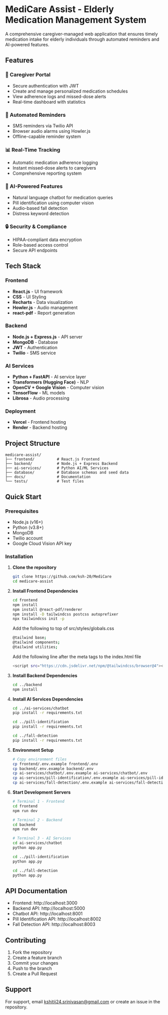# MediCare Assist - Elderly Medication Management System

A comprehensive caregiver-managed web application that ensures timely medication intake for elderly individuals through automated reminders and AI-powered features.

## Features

### 🏥 Caregiver Portal
- Secure authentication with JWT
- Create and manage personalized medication schedules
- View adherence logs and missed-dose alerts
- Real-time dashboard with statistics

### 🔔 Automated Reminders
- SMS reminders via Twilio API
- Browser audio alarms using Howler.js
- Offline-capable reminder system

### 📊 Real-Time Tracking
- Automatic medication adherence logging
- Instant missed-dose alerts to caregivers
- Comprehensive reporting system

### 🤖 AI-Powered Features
- Natural language chatbot for medication queries
- Pill identification using computer vision
- Audio-based fall detection
- Distress keyword detection

### 🔒 Security & Compliance
- HIPAA-compliant data encryption
- Role-based access control
- Secure API endpoints

## Tech Stack

### Frontend
- **React.js** - UI framework
- **CSS** - UI Styling
- **Recharts** - Data visualization
- **Howler.js** - Audio management
- **react-pdf** - Report generation

### Backend
- **Node.js + Express.js** - API server
- **MongoDB** - Database
- **JWT** - Authentication
- **Twilio** - SMS service

### AI Services
- **Python + FastAPI** - AI service layer
- **Transformers (Hugging Face)** - NLP
- **OpenCV + Google Vision** - Computer vision
- **TensorFlow** - ML models
- **Librosa** - Audio processing

### Deployment
- **Vercel** - Frontend hosting
- **Render** - Backend hosting

## Project Structure

```
medicare-assist/
├── frontend/          # React.js Frontend
├── backend/           # Node.js + Express Backend
├── ai-services/       # Python AI/ML Services
├── database/          # Database schemas and seed data
├── docs/              # Documentation
└── tests/             # Test files
```

## Quick Start

### Prerequisites
- Node.js (v16+)
- Python (v3.8+)
- MongoDB
- Twilio account
- Google Cloud Vision API key

### Installation

1. **Clone the repository**
   ```bash
   git clone https://github.com/ksh-20/MediCare
   cd medicare-assist
   ```

2. **Install Frontend Dependencies**
   ```bash
   cd frontend
   npm install
   npm install @react-pdf/renderer
   npm install -D tailwindcss postcss autoprefixer
   npx tailwindcss init -p
   ```
   Add the following to top of src/styles/globals.css

   ```bash
   @tailwind base;
   @tailwind components;
   @tailwind utilities;
   ```

   Add the following line after the meta tags to the index.html file

   ```bash
   <script src="https://cdn.jsdelivr.net/npm/@tailwindcss/browser@4"></script>
   ```


3. **Install Backend Dependencies**
   ```bash
   cd ../backend
   npm install
   ```

4. **Install AI Services Dependencies**
   ```bash
   cd ../ai-services/chatbot
   pip install -r requirements.txt
   
   cd ../pill-identification
   pip install -r requirements.txt
   
   cd ../fall-detection
   pip install -r requirements.txt
   ```

5. **Environment Setup**
   ```bash
   # Copy environment files
   cp frontend/.env.example frontend/.env
   cp backend/.env.example backend/.env
   cp ai-services/chatbot/.env.example ai-services/chatbot/.env
   cp ai-services/pill-identification/.env.example ai-services/pill-identification/.env
   cp ai-services/fall-detection/.env.example ai-services/fall-detection/.env
   ```

6. **Start Development Servers**
   ```bash
   # Terminal 1 - Frontend
   cd frontend
   npm run dev
   
   # Terminal 2 - Backend
   cd backend
   npm run dev
   
   # Terminal 3 - AI Services
   cd ai-services/chatbot
   python app.py
   
   cd ../pill-identification
   python app.py
   
   cd ../fall-detection
   python app.py
   ```

## API Documentation

- Frontend: http://localhost:3000
- Backend API: http://localhost:5000
- Chatbot API: http://localhost:8001
- Pill Identification API: http://localhost:8002
- Fall Detection API: http://localhost:8003

## Contributing

1. Fork the repository
2. Create a feature branch
3. Commit your changes
4. Push to the branch
5. Create a Pull Request


## Support

For support, email kshitij24.srinivasan@gmail.com or create an issue in the repository.
